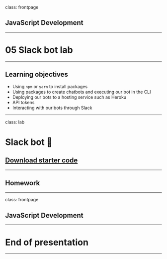 class: frontpage

<div>
  <h2>JavaScript Development</h2>
  <hr/>
  <h1>05 Slack bot lab</h1>
</div>

---

## Learning objectives

- Using `npm` or `yarn` to install packages
- Using packages to create chatbots and executing our bot in the CLI
- Deploying our bots to a hosting service such as Heroku
- API tokens
- Interacting with our bots through Slack

---

class: lab

# Slack bot 🤖

<h2>
  <a href="https://github.com/pataruco/jsd/raw/master/labs/objects-json/objects-json-starter-code.zip" class="download-link">
    Download starter code
  </a>
</h2>

---

## Homework

---

class: frontpage

<div>
  <h2>JavaScript Development</h2>
  <hr/>
  <h1>End of presentation</h1>
</div>

---
